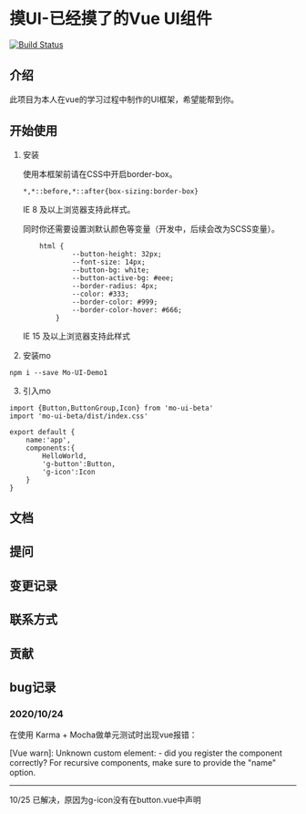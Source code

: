 # 摸UI-已经摸了的Vue UI组件

[![Build Status](https://www.travis-ci.org/XXXXXie1997/Mo-UI-Demo1.svg?branch=master)](https://www.travis-ci.org/XXXXXie1997/Mo-UI-Demo1)

## 介绍

此项目为本人在vue的学习过程中制作的UI框架，希望能帮到你。

## 开始使用

1. 安装

    使用本框架前请在CSS中开启border-box。
    
    ```
    *,*::before,*::after{box-sizing:border-box}
    ```
    IE 8 及以上浏览器支持此样式。
    
    同时你还需要设置浏默认颜色等变量（开发中，后续会改为SCSS变量）。
    
    
    ```
        html {
                --button-height: 32px;
                --font-size: 14px;
                --button-bg: white;
                --button-active-bg: #eee;
                --border-radius: 4px;
                --color: #333;
                --border-color: #999;
                --border-color-hover: #666;
            }
    
    ```
    IE 15 及以上浏览器支持此样式
 
2. 安装mo
 ```
npm i --save Mo-UI-Demo1
```

3. 引入mo
```
import {Button,ButtonGroup,Icon} from 'mo-ui-beta'
import 'mo-ui-beta/dist/index.css'

export default {
    name:'app',
    components:{
        HelloWorld,
        'g-button':Button,
        'g-icon':Icon
    }
}
```


## 文档

## 提问

## 变更记录

## 联系方式

## 贡献


## bug记录
### 2020/10/24
在使用 Karma + Mocha做单元测试时出现vue报错：

[Vue warn]: Unknown custom element: <g-icon> - did you register the component correctly? For recursive components, make sure to provide the "name" option.


---
10/25 已解决，原因为g-icon没有在button.vue中声明